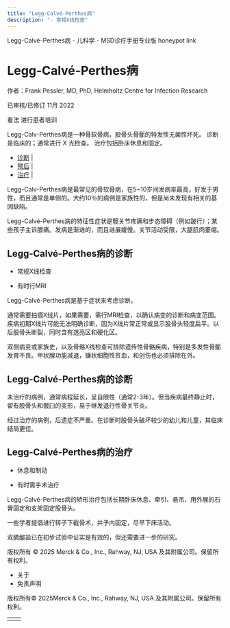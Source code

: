```yaml
---
title: "Legg-Calvé-Perthes病"
description: "- 常规X线检查"
---
```


﻿Legg-Calvé-Perthes病 - 儿科学 - MSD诊疗手册专业版 honeypot link

# Legg-Calvé-Perthes病

作者：Frank Pessler, MD, PhD, Helmholtz Centre for Infection Research

已审核/已修订 11月 2022

看法 进行患者培训

Legg-Calv-Perthes病是一种骨软骨病，股骨头骨骺的特发性无菌性坏死。 诊断是临床的；通常进行 X 光检查。 治疗包括卧床休息和固定。

- [诊断](#诊断_v8547134_zh) \|
- [预后](#预后_v73977595_zh) \|
- [治疗](#治疗_v8547143_zh) \|

Legg-Calv-Perthes病是最常见的骨软骨病，在5~10岁间发病率最高，好发于男性，而且通常是单侧的。大约10％的病例是家族性的，但是尚未发现有相关的基因缺陷。

Legg-Calvé-Perthes病的特征性症状是髋关节疼痛和步态障碍（例如跛行）；某些孩子主诉膝痛。发病是渐进的，而且进展缓慢。关节活动受限，大腿肌肉萎缩。

## Legg-Calvé-Perthes病的诊断

- 常规X线检查

- 有时行MRI


Legg-Calvé-Perthes病是基于症状来考虑诊断。

通常需要拍摄X线片，如果需要，需行MRI检查，以确认病变的诊断和病变范围。疾病初期X线片可能无法明确诊断，因为X线片常正常或显示股骨头轻度扁平。以后股骨头断裂，同时含有透亮区和硬化区。

双侧病变或家族史，以及骨骼X线检查可排除遗传性骨骼疾病，特别是多发性骨骺发育不良。甲状腺功能减退，镰状细胞性贫血，和创伤也必须排除在外。

## Legg-Calvé-Perthes病的诊断

未治疗的病例，通常病程延长，呈自限性（通常2-3年）。但当疾病最终静止时，留有股骨头和髋臼的变形，易于继发退行性骨关节炎。

经过治疗的病例，后遗症不严重。在诊断时股骨头破坏较少的幼儿和儿童，其临床结局更佳。

## Legg-Calvé-Perthes病的治疗

- 休息和制动

- 有时需手术治疗


Legg-Calvé-Perthes病的矫形治疗包括长期卧床休息、牵引、悬吊、用外展的石膏固定和支架固定股骨头。

一些学者提倡进行转子下截骨术，并予内固定，尽早下床活动。

双膦酸盐已在初步试验中证实是有效的，但还需要进一步的研究。



版权所有 © 2025
Merck & Co., Inc., Rahway, NJ, USA 及其附属公司。保留所有权利。

- 关于
- 免责声明

版权所有© 2025Merck & Co., Inc., Rahway, NJ, USA 及其附属公司。保留所有权利。

|     |     |
| --- | --- |
|  |  |